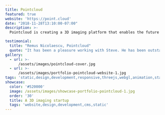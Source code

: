 ```yaml
---
title: Pointcloud
featured: true
website: 'https://point.cloud'
date: "2018-11-28T13:10:00-07:00"
description: >-
  Pointcloud is creating a 3D imaging platform that enables the future of augmented reality, robotics and autonomous mobility. This project involved the design and development of a new website that includes unique 3D animation that illustrate their story. 

testimonial: 
  title: "Remus Nicolaescu, Pointcloud"
  quote: "It has been a pleasure working with Steve. He has been outstanding across the board: starting with the website design where he suggested a great framework matching our field and product, great execution, and even after the website was up and running, willingness to promptly help whenever we needed changes or maintenance."
gallery:
  - url: >-
      /assets/images/pointcloud-cover.jpg
  - url: >-
      /assets/images/portfolio-pointcloud-website-1.jpg
tags: 'static,design,development,responsive,threejs,webgl,animation,startup'
showcase:
  color: '#520000'
  image: /assets/images/showcase-portfolio-pointcloud-1.jpg
  order: '30'
  title: A 3D imaging startup
  tags: 'website,design,development,cms,static'
---
```


